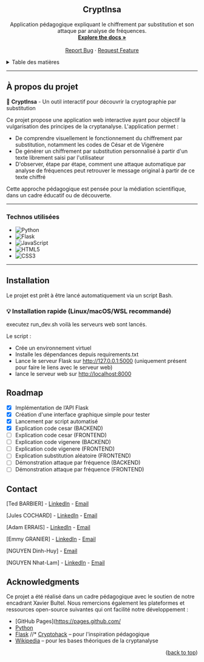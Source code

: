 <a name="readme-top"></a>

<!-- PROJECT LOGO -->
<br />
<div align="center">
  <h2 align="center">CryptInsa</h2>
  <p align="center">
    Application pédagogique expliquant le chiffrement par substitution et son attaque par analyse de fréquences.
    <br />
    <a href="https://github.com/TedBarbier/ProjetApplicationMediationScientifiqueCryptographie/"><strong>Explore the docs »</strong></a>
    <br />
    <br />
    <a href="https://github.com/TedBarbier/ProjetApplicationMediationScientifiqueCryptographie/issues">Report Bug</a>
    ·
    <a href="https://github.com/TedBarbier/ProjetApplicationMediationScientifiqueCryptographie/issues">Request Feature</a>
  </p>
</div>

<!-- TABLE OF CONTENTS -->
<details>
  <summary>Table des matières</summary>
  <ol>
    <li>
      <a href="#about-the-project">À propos du projet</a>
      <ul>
        <li><a href="#built-with">Technos utilisées</a></li>
        <li><a href="#installation">Installation</a></li>
      </ul>
    </li>
    <li><a href="#roadmap">Roadmap</a></li>
    <li><a href="#contact">Contact</a></li>
    <li><a href="#acknowledgments">Remerciements</a></li>
  </ol>
</details>

---

## À propos du projet

🔐 **CryptInsa** - Un outil interactif pour découvrir la cryptographie par substitution

Ce projet propose une application web interactive ayant pour objectif la vulgarisation des principes de la cryptanalyse. L'application permet :

- De comprendre visuellement le fonctionnement du chiffrement par substitution, notamment les codes de César et de Vigenère
- De générer un chiffrement par substitution personnalisé à partir d'un texte librement saisi par l'utilisateur
- D'observer, étape par étape, comment une attaque automatique par analyse de fréquences peut retrouver le message original à partir de ce texte chiffré

Cette approche pédagogique est pensée pour la médiation scientifique, dans un cadre éducatif ou de découverte.

---

### Technos utilisées

* ![Python][python.com]
* ![Flask][flask.com]
* ![JavaScript][js.com]
* ![HTML5][html.com]
* ![CSS3][css.com]

---

## Installation

Le projet est prêt à être lancé automatiquement via un script Bash.

### 💡 Installation rapide (Linux/macOS/WSL recommandé)

executez run_dev.sh voilà les serveurs web sont lancés.

Le script :

*    Crée un environnement virtuel
*    Installe les dépendances depuis requirements.txt
*    Lance le serveur Flask sur http://127.0.0.1:5000 (uniquement présent pour faire le liens avec le serveur web)
*    lance le serveur web sur [http://localhost:8000](http://localhost:8000)

## Roadmap
- [x] Implémentation de l’API Flask
- [x] Création d'une interface graphique simple pour tester
- [x] Lancement par script automatisé
- [x] Explication code cesar (BACKEND)
- [ ] Explication code cesar (FRONTEND)
- [ ] Explication code vigenere (BACKEND)
- [ ] Explication code vigenere (FRONTEND)
- [ ] Explication substitution aléatoire (FRONTEND)
- [ ] Démonstration attaque par fréquence (BACKEND)
- [ ] Démonstration attaque par fréquence (FRONTEND)

<!-- CONTACT -->
## Contact
[Ted BARBIER] - [LinkedIn](https://www.linkedin.com/in/ted-barbier) - [Email](mailto:[ted.barbier@insa-cvl.fr])

[Jules COCHARD] - [LinkedIn](https://www.linkedin.com/in/jules-cochard-835180335) - [Email](mailto:[jules.cochard@insa-cvl.fr])

[Adam ERRAIS] - [LinkedIn](https://www.linkedin.com/in/adam-errais-3408b3334/) - [Email](mailto:[adam.errais@insa-cvl.fr])

[Emmy GRANIER] - [LinkedIn](https://www.linkedin.com/in/emmy-granier-741a88337/) - [Email](mailto:[emmy.granier@insa-cvl.fr])

[NGUYEN Dinh-Huy] - [Email](mailto:[dinh_huy.nguyen@insa-cvl.fr])

[NGUYEN Nhat-Lam] - [LinkedIn](https://www.linkedin.com/in/nhat-lam-nguyen/) - [Email](nhat_lam.nguyen@insa-cvl.fr])

<!-- ACKNOWLEDGMENTS -->
## Acknowledgments
Ce projet a été réalisé dans un cadre pédagogique avec le soutien de notre encadrant Xavier Bultel. Nous remercions également les plateformes et ressources open-source suivantes qui ont facilité notre développement :
* [GitHub Pages](https://pages.github.com/
* [Python](https://www.python.org/)
* [Flask](https://flask.palletsprojects.com/)
//* [Cryptohack](https://cryptohack.org/) – pour l'inspiration pédagogique
* [Wikipedia](https://fr.wikipedia.org/wiki/Analyse_de_fr%C3%A9quence) – pour les bases théoriques de la cryptanalyse


<p align="right">(<a href="#readme-top">back to top</a>)</p>

<!-- MARKDOWN LINKS & IMAGES -->
[python.com]: https://img.shields.io/badge/python-3670A0?style=for-the-badge&logo=python&logoColor=ffdd54
[flask.com]: https://img.shields.io/badge/flask-black?style=for-the-badge&logo=flask&logoColor=white
[js.com]: https://img.shields.io/badge/javascript-F7DF1E?style=for-the-badge&logo=javascript&logoColor=black
[html.com]: https://img.shields.io/badge/html5-E34F26?style=for-the-badge&logo=html5&logoColor=white
[css.com]: https://img.shields.io/badge/css3-1572B6?style=for-the-badge&logo=css3&logoColor=white




